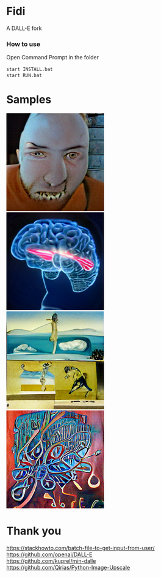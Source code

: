 # Fidi
A DALL-E fork<br>
### How to use
Open Command Prompt in the folder
```
start INSTALL.bat
start RUN.bat
```
# Samples
<img src="./src/generated.png"></img><img src="./src/brain.png"></img><br>
<img src="./src/dali.png"></img><img src="./src/art.png"></img>
# Thank you
https://stackhowto.com/batch-file-to-get-input-from-user/<br>
https://github.com/openai/DALL-E<br>
https://github.com/kuprel/min-dalle<br>
https://github.com/Qirias/Python-Image-Upscale<br>
